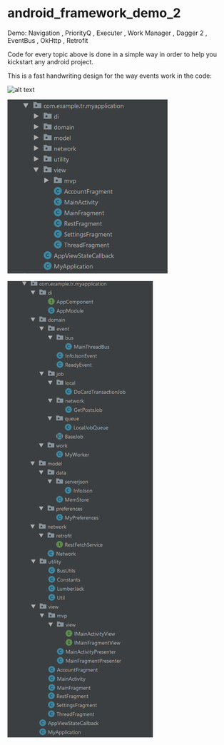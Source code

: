 # android_framework_demo_2
Demo: Navigation , PriorityQ , Executer , Work Manager , Dagger 2 , EventBus , OkHttp , Retrofit

Code for every topic above is done in a simple way in order to help you kickstart any android project.

This is a fast handwriting design for the way events work in the code:

![alt text](https://github.com/rai2270/android_framework/blob/master/Flow.png)

![alt text](https://github.com/rai2270/android_framework/blob/master/Structure_base.png)

![alt text](https://github.com/rai2270/android_framework/blob/master/Structure.png)

